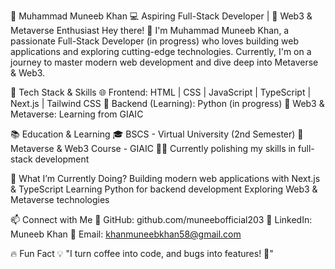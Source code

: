 📌 Muhammad Muneeb Khan
💻 Aspiring Full-Stack Developer | 🚀 Web3 & Metaverse Enthusiast
Hey there! 👋 I'm Muhammad Muneeb Khan, a passionate Full-Stack Developer (in progress) who loves building web applications and exploring cutting-edge technologies. Currently, I'm on a journey to master modern web development and dive deep into Metaverse & Web3.

🚀 Tech Stack & Skills
🌐 Frontend: HTML | CSS | JavaScript | TypeScript | Next.js | Tailwind CSS
💾 Backend (Learning): Python (in progress)
🔗 Web3 & Metaverse: Learning from GIAIC

📚 Education & Learning
🎓 BSCS - Virtual University (2nd Semester)
📖 Metaverse & Web3 Course - GIAIC
👨‍💻 Currently polishing my skills in full-stack development

🌱 What I’m Currently Doing?
Building modern web applications with Next.js & TypeScript
Learning Python for backend development
Exploring Web3 & Metaverse technologies

📫 Connect with Me
🔗 GitHub: github.com/muneebofficial203
💼 LinkedIn: Muneeb Khan
📧 Email: khanmuneebkhan58@gmail.com

🔥 Fun Fact
💡 "I turn coffee into code, and bugs into features! 🚀"
